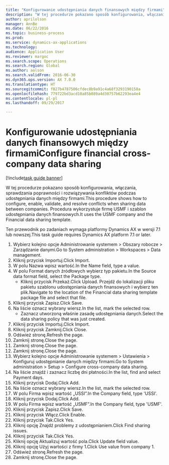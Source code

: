 ```yaml
--- 
title: "Konfigurowanie udostępniania danych finansowych między firmami"
description: "W tej procedurze pokazano sposób konfigurowania, włączania, sprawdzania poprawności i rozwiązywania konfliktów podczas udostępniania danych między firmami."
author: aprilolson
manager: AnnBe
ms.date: 06/22/2016
ms.topic: business-process
ms.prod: 
ms.service: dynamics-ax-applications
ms.technology: 
audience: Application User
ms.reviewer: margoc
ms.search.scope: Operations
ms.search.region: Global
ms.author: aolson
ms.search.validFrom: 2016-06-30
ms.dyn365.ops.version: AX 7.0.0
ms.translationtype: HT
ms.sourcegitcommit: f827b4787506cfdec8b9a91c4a68f3293190158a
ms.openlocfilehash: 779722bd3acd10a85b089a4d30757b62293ea4e4
ms.contentlocale: pl-pl
ms.lasthandoff: 09/29/2017

---
```

# <a name="configure-financial-cross-company-data-sharing"></a><span data-ttu-id="2cbe8-103">Konfigurowanie udostępniania danych finansowych między firmami</span><span class="sxs-lookup"><span data-stu-id="2cbe8-103">Configure financial cross-company data sharing</span></span>

[!include[task guide banner](../../includes/task-guide-banner.md)]

<span data-ttu-id="2cbe8-104">W tej procedurze pokazano sposób konfigurowania, włączania, sprawdzania poprawności i rozwiązywania konfliktów podczas udostępniania danych między firmami.</span><span class="sxs-lookup"><span data-stu-id="2cbe8-104">This procedure shows how to configure, enable, validate, and resolve conflicts when sharing data between companies.</span></span> <span data-ttu-id="2cbe8-105">Procedura wykorzystuje firmę USMF i szablon udostępniania danych finansowych.</span><span class="sxs-lookup"><span data-stu-id="2cbe8-105">It uses the USMF company and the Financial data sharing template.</span></span>



<span data-ttu-id="2cbe8-106">Ten przewodnik po zadaniach wymaga platformy Dynamics AX w wersji 7.1 lub nowszej.</span><span class="sxs-lookup"><span data-stu-id="2cbe8-106">This task guide requires Dynamics AX platform 7.1 or later.</span></span>

1. <span data-ttu-id="2cbe8-107">Wybierz kolejno opcje Administrowanie systemem > Obszary robocze > Zarządzanie danymi.</span><span class="sxs-lookup"><span data-stu-id="2cbe8-107">Go to System administration > Workspaces > Data management.</span></span>
2. <span data-ttu-id="2cbe8-108">Kliknij przycisk Importuj.</span><span class="sxs-lookup"><span data-stu-id="2cbe8-108">Click Import.</span></span>
3. <span data-ttu-id="2cbe8-109">W polu Nazwa wpisz wartość.</span><span class="sxs-lookup"><span data-stu-id="2cbe8-109">In the Name field, type a value.</span></span>
4. <span data-ttu-id="2cbe8-110">W polu Format danych źródłowych wybierz typ pakietu.</span><span class="sxs-lookup"><span data-stu-id="2cbe8-110">In the Source data format field, select the Package type.</span></span>
    * <span data-ttu-id="2cbe8-111">Kliknij przycisk Przekaż.</span><span class="sxs-lookup"><span data-stu-id="2cbe8-111">Click Upload.</span></span> <span data-ttu-id="2cbe8-112">Przejdź do lokalizacji pliku pakietu szablonu udostępniania danych finansowych i wybierz ten plik.</span><span class="sxs-lookup"><span data-stu-id="2cbe8-112">Navigate to the location of the Financial data sharing template package file and select that file.</span></span>  
5. <span data-ttu-id="2cbe8-113">Kliknij przycisk Zapisz.</span><span class="sxs-lookup"><span data-stu-id="2cbe8-113">Click Save.</span></span>
6. <span data-ttu-id="2cbe8-114">Na liście oznacz wybrany wiersz.</span><span class="sxs-lookup"><span data-stu-id="2cbe8-114">In the list, mark the selected row.</span></span>
    * <span data-ttu-id="2cbe8-115">Zaznacz utworzoną właśnie zasadę udostępniania danych.</span><span class="sxs-lookup"><span data-stu-id="2cbe8-115">Select the data sharing policy that was just created.</span></span>  
7. <span data-ttu-id="2cbe8-116">Kliknij przycisk Importuj.</span><span class="sxs-lookup"><span data-stu-id="2cbe8-116">Click Import.</span></span>
8. <span data-ttu-id="2cbe8-117">Kliknij przycisk Zamknij.</span><span class="sxs-lookup"><span data-stu-id="2cbe8-117">Click Close.</span></span>
9. <span data-ttu-id="2cbe8-118">Odśwież stronę.</span><span class="sxs-lookup"><span data-stu-id="2cbe8-118">Refresh the page.</span></span>
10. <span data-ttu-id="2cbe8-119">Zamknij stronę.</span><span class="sxs-lookup"><span data-stu-id="2cbe8-119">Close the page.</span></span>
11. <span data-ttu-id="2cbe8-120">Zamknij stronę.</span><span class="sxs-lookup"><span data-stu-id="2cbe8-120">Close the page.</span></span>
12. <span data-ttu-id="2cbe8-121">Zamknij stronę.</span><span class="sxs-lookup"><span data-stu-id="2cbe8-121">Close the page.</span></span>
13. <span data-ttu-id="2cbe8-122">Wybierz kolejno opcje Administrowanie systemem > Ustawienia > Konfiguruj udostępnianie danych między firmami.</span><span class="sxs-lookup"><span data-stu-id="2cbe8-122">Go to System administration > Setup > Configure cross-company data sharing.</span></span>
14. <span data-ttu-id="2cbe8-123">Na liście znajdź i zaznacz liczbę dni płatności.</span><span class="sxs-lookup"><span data-stu-id="2cbe8-123">In the list, find and select Payment days.</span></span>
15. <span data-ttu-id="2cbe8-124">Kliknij przycisk Dodaj.</span><span class="sxs-lookup"><span data-stu-id="2cbe8-124">Click Add.</span></span>
16. <span data-ttu-id="2cbe8-125">Na liście oznacz wybrany wiersz.</span><span class="sxs-lookup"><span data-stu-id="2cbe8-125">In the list, mark the selected row.</span></span>
17. <span data-ttu-id="2cbe8-126">W polu Firma wpisz wartość „USSI”.</span><span class="sxs-lookup"><span data-stu-id="2cbe8-126">In the Company field, type 'USSI'.</span></span>
18. <span data-ttu-id="2cbe8-127">Kliknij przycisk Dodaj.</span><span class="sxs-lookup"><span data-stu-id="2cbe8-127">Click Add.</span></span>
19. <span data-ttu-id="2cbe8-128">W polu Firma wpisz wartość „USMF”.</span><span class="sxs-lookup"><span data-stu-id="2cbe8-128">In the Company field, type 'USMF'.</span></span>
20. <span data-ttu-id="2cbe8-129">Kliknij przycisk Zapisz.</span><span class="sxs-lookup"><span data-stu-id="2cbe8-129">Click Save.</span></span>
21. <span data-ttu-id="2cbe8-130">Kliknij przycisk Włącz.</span><span class="sxs-lookup"><span data-stu-id="2cbe8-130">Click Enable.</span></span>
22. <span data-ttu-id="2cbe8-131">Kliknij przycisk Tak.</span><span class="sxs-lookup"><span data-stu-id="2cbe8-131">Click Yes.</span></span>
23. <span data-ttu-id="2cbe8-132">Kliknij opcję Znajdź problemy z udostępnianiem.</span><span class="sxs-lookup"><span data-stu-id="2cbe8-132">Click Find sharing issues.</span></span>
24. <span data-ttu-id="2cbe8-133">Kliknij przycisk Tak.</span><span class="sxs-lookup"><span data-stu-id="2cbe8-133">Click Yes.</span></span>
25. <span data-ttu-id="2cbe8-134">Kliknij opcję Aktualizuj wartość pola.</span><span class="sxs-lookup"><span data-stu-id="2cbe8-134">Click Update field value.</span></span>
26. <span data-ttu-id="2cbe8-135">Kliknij opcję Użyj wartości z firmy 1.</span><span class="sxs-lookup"><span data-stu-id="2cbe8-135">Click Use value from company 1.</span></span>
27. <span data-ttu-id="2cbe8-136">Odśwież stronę.</span><span class="sxs-lookup"><span data-stu-id="2cbe8-136">Refresh the page.</span></span>
28. <span data-ttu-id="2cbe8-137">Zamknij stronę.</span><span class="sxs-lookup"><span data-stu-id="2cbe8-137">Close the page.</span></span>


